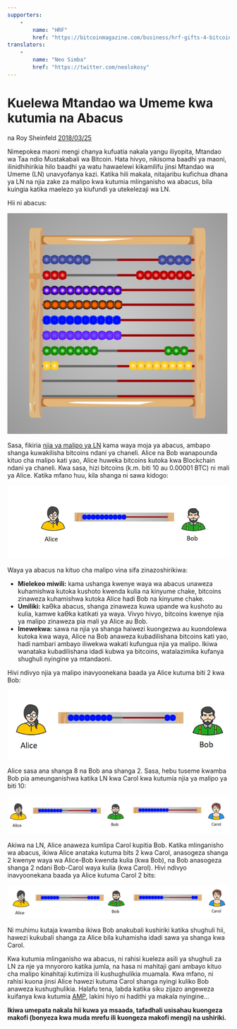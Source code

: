 ```yaml
---
supporters: 
    - 
        name: "HRF"
        href: "https://bitcoinmagazine.com/business/hrf-gifts-4-bitcoin-to-bitcoin-projects"
translators: 
    - 
        name: "Neo Simba"
        href: "https://twitter.com/neolokosy"
---
```

# Kuelewa Mtandao wa Umeme kwa kutumia na Abacus

na Roy Sheinfeld [2018/03/25](https://medium.com/breez-technology/understanding-lightning-network-using-an-abacus-daad8dc4cf4bs)

<LanguageDropdown/>


Nimepokea maoni mengi chanya kufuatia nakala yangu iliyopita, Mtandao wa Taa ndio
Mustakabali wa Bitcoin. Hata hivyo, nikisoma baadhi ya maoni, ilinidhihirikia hilo baadhi ya watu
hawaelewi kikamilifu jinsi Mtandao wa Umeme (LN) unavyofanya kazi. Katika hili makala,
nitajaribu kufichua dhana ya LN na njia zake za malipo kwa kutumia mlinganisho wa abacus, bila
kuingia katika maelezo ya kiufundi ya utekelezaji wa LN.

Hii ni abacus:

![](./abacus.png)

Sasa, fikiria [njia ya malipo ya LN](https://cointelegraph.com/explained/lightning-network-explained#block-5) kama waya moja ya abacus, ambapo shanga kuwakilisha bitcoins
ndani ya chaneli. Alice na Bob wanapounda kituo cha malipo kati yao, Alice huweka bitcoins
kutoka kwa Blockchain ndani ya chaneli. Kwa sasa, hizi bitcoins (k.m. biti 10 au 0.00001 BTC) ni
mali ya Alice. Katika mfano huu, kila shanga ni sawa kidogo:

![](./alice-bob-1.png)

Waya ya abacus na kituo cha malipo vina sifa zinazoshirikiwa:

- **Mielekeo miwili:** kama ushanga kwenye waya wa abacus unaweza kuhamishwa kutoka kushoto
kwenda kulia na kinyume chake, bitcoins zinaweza kuhamishwa kutoka Alice hadi Bob na
kinyume chake.
- **Umiliki:** kaƟka abacus, shanga zinaweza kuwa upande wa kushoto au kulia, kamwe kaƟka
katikati ya waya. Vivyo hivyo, bitcoins kwenye njia ya malipo zinaweza pia mali ya Alice au Bob.
- **Imewekwa:** sawa na njia ya shanga haiwezi kuongezwa au kuondolewa kutoka kwa waya, Alice
na Bob anaweza kubadilishana bitcoins kati yao, hadi nambari ambayo iliwekwa wakati kufungua
njia ya malipo. Ikiwa wanataka kubadilishana idadi kubwa ya bitcoins, watalazimika kufanya
shughuli nyingine ya mtandaoni.

Hivi ndivyo njia ya malipo inavyoonekana baada ya Alice kutuma biti 2 kwa Bob:

![](./alice-bob-2.png)

Alice sasa ana shanga 8 na Bob ana shanga 2. Sasa, hebu tuseme kwamba Bob pia ameunganishwa
katika LN kwa Carol kwa kutumia njia ya malipo ya biti 10:

![](./alice-bob-carol-1.png)

Akiwa na LN, Alice anaweza kumlipa Carol kupitia Bob. Katika mlinganisho wa abacus, ikiwa Alice
anataka kutuma bits 2 kwa Carol, anasogeza shanga 2 kwenye waya wa Alice-Bob kwenda kulia
(kwa Bob), na Bob anasogeza shanga 2 ndani Bob-Carol waya kulia (kwa Carol). Hivi ndivyo
inavyoonekana baada ya Alice kutuma Carol 2 bits:

![](./alice-bob-carol-2.png)

Ni muhimu kutaja kwamba ikiwa Bob anakubali kushiriki katika shughuli hii, hawezi kukubali shanga za
Alice bila kuhamisha idadi sawa ya shanga kwa Carol.

Kwa kutumia mlinganisho wa abacus, ni rahisi kueleza asili ya shughuli za LN za nje ya mnyororo
katika jumla, na hasa ni mahitaji gani ambayo kituo cha malipo kinahitaji kutimiza ili kushughulikia
muamala. Kwa mfano, ni rahisi kuona jinsi Alice hawezi kutuma Carol shanga nyingi kuliko Bob
anaweza kushughulikia. Halafu tena, labda katika siku zijazo angeweza kuifanya kwa kutumia
[AMP](https://bitcoinist.com/atomic-multi-path-help-bitcoin-become-formidable-payment-instrument/), lakini hiyo ni hadithi ya makala nyingine...

**Ikiwa umepata nakala hii kuwa ya msaada, tafadhali usisahau kuongeza makofi (bonyeza kwa muda mrefu ili kuongeza makofi mengi) na ushiriki.**